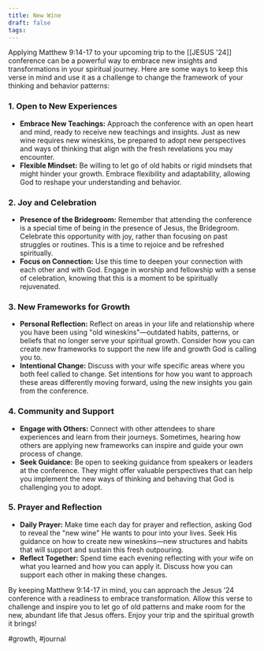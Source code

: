 ```yaml
---
title: New Wine
draft: false
tags:
---
```

Applying Matthew 9:14-17 to your upcoming trip to the [[JESUS '24]] conference can be a powerful way to embrace new insights and transformations in your spiritual journey. Here are some ways to keep this verse in mind and use it as a challenge to change the framework of your thinking and behavior patterns:

### 1. **Open to New Experiences**
- **Embrace New Teachings:** Approach the conference with an open heart and mind, ready to receive new teachings and insights. Just as new wine requires new wineskins, be prepared to adopt new perspectives and ways of thinking that align with the fresh revelations you may encounter.
- **Flexible Mindset:** Be willing to let go of old habits or rigid mindsets that might hinder your growth. Embrace flexibility and adaptability, allowing God to reshape your understanding and behavior.

### 2. **Joy and Celebration**
- **Presence of the Bridegroom:** Remember that attending the conference is a special time of being in the presence of Jesus, the Bridegroom. Celebrate this opportunity with joy, rather than focusing on past struggles or routines. This is a time to rejoice and be refreshed spiritually.
- **Focus on Connection:** Use this time to deepen your connection with each other and with God. Engage in worship and fellowship with a sense of celebration, knowing that this is a moment to be spiritually rejuvenated.

### 3. **New Frameworks for Growth**
- **Personal Reflection:** Reflect on areas in your life and relationship where you have been using "old wineskins"—outdated habits, patterns, or beliefs that no longer serve your spiritual growth. Consider how you can create new frameworks to support the new life and growth God is calling you to.
- **Intentional Change:** Discuss with your wife specific areas where you both feel called to change. Set intentions for how you want to approach these areas differently moving forward, using the new insights you gain from the conference.

### 4. **Community and Support**
- **Engage with Others:** Connect with other attendees to share experiences and learn from their journeys. Sometimes, hearing how others are applying new frameworks can inspire and guide your own process of change.
- **Seek Guidance:** Be open to seeking guidance from speakers or leaders at the conference. They might offer valuable perspectives that can help you implement the new ways of thinking and behaving that God is challenging you to adopt.

### 5. **Prayer and Reflection**
- **Daily Prayer:** Make time each day for prayer and reflection, asking God to reveal the "new wine" He wants to pour into your lives. Seek His guidance on how to create new wineskins—new structures and habits that will support and sustain this fresh outpouring.
- **Reflect Together:** Spend time each evening reflecting with your wife on what you learned and how you can apply it. Discuss how you can support each other in making these changes.

By keeping Matthew 9:14-17 in mind, you can approach the Jesus ‘24 conference with a readiness to embrace transformation. Allow this verse to challenge and inspire you to let go of old patterns and make room for the new, abundant life that Jesus offers. Enjoy your trip and the spiritual growth it brings!

#growth, #journal
